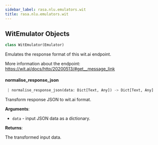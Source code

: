 ```yaml
---
sidebar_label: rasa.nlu.emulators.wit
title: rasa.nlu.emulators.wit
---
```


## WitEmulator Objects

```python
class WitEmulator(Emulator)
```

Emulates the response format of this wit.ai endpoint.

More information about the endpoint: https://wit.ai/docs/http/20200513/#get__message_link

#### normalise\_response\_json

```python
 | normalise_response_json(data: Dict[Text, Any]) -> Dict[Text, Any]
```

Transform response JSON to wit.ai format.

**Arguments**:

- `data` - input JSON data as a dictionary.
  

**Returns**:

  The transformed input data.

